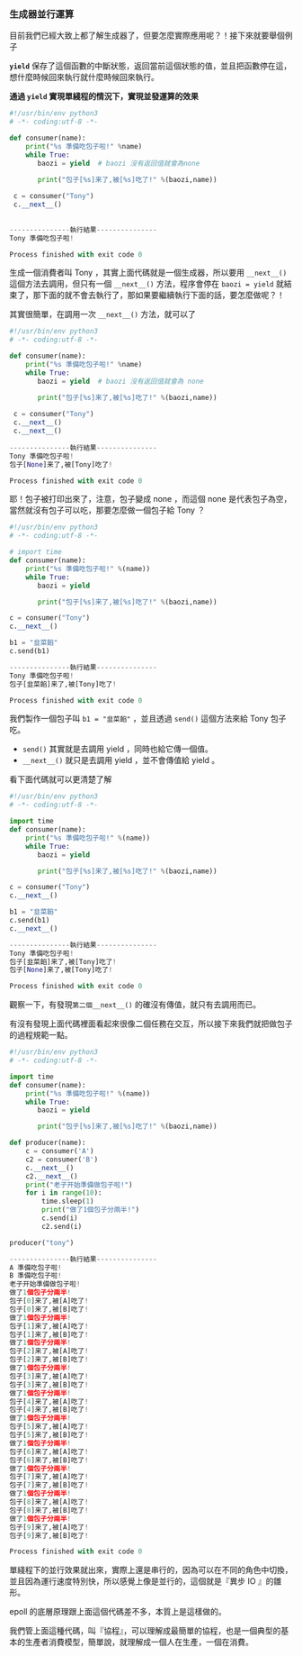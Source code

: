 ### 生成器並行運算

目前我們已經大致上都了解生成器了，但要怎麼實際應用呢？！接下來就要舉個例子

**`yield`** 保存了這個函數的中斷狀態，返回當前這個狀態的值，並且把函數停在這，想什麼時候回來執行就什麼時候回來執行。

**通過 `yield` 實現單綫程的情況下，實現並發運算的效果**

```python
#!/usr/bin/env python3
# -*- coding:utf-8 -*-

def consumer(name):
    print("%s 準備吃包子啦!" %name)
    while True:
       baozi = yield  # baozi 沒有返回值就會為none

       print("包子[%s]来了,被[%s]吃了!" %(baozi,name))
       
 c = consumer("Tony")
 c.__next__()
      
       
---------------執行結果---------------
Tony 準備吃包子啦!

Process finished with exit code 0
```

生成一個消費者叫 Tony ，其實上面代碼就是一個生成器，所以要用 `__next__()` 這個方法去調用，但只有一個 `__next__()` 方法，程序會停在 `baozi = yield` 就結束了，那下面的就不會去執行了，那如果要繼續執行下面的話，要怎麼做呢？！

其實很簡單，在調用一次 `__next__()` 方法，就可以了

```python
#!/usr/bin/env python3
# -*- coding:utf-8 -*-

def consumer(name):
    print("%s 準備吃包子啦!" %name)
    while True:
       baozi = yield  # baozi 沒有返回值就會為 none

       print("包子[%s]来了,被[%s]吃了!" %(baozi,name))
       
 c = consumer("Tony")
 c.__next__()
 c.__next__()     
       
---------------執行結果---------------
Tony 準備吃包子啦!
包子[None]来了,被[Tony]吃了!

Process finished with exit code 0
```

耶！包子被打印出來了，注意，包子變成 none ，而這個 none 是代表包子為空，當然就沒有包子可以吃，那要怎麼做一個包子給 Tony ？

```python
#!/usr/bin/env python3
# -*- coding:utf-8 -*-

# import time
def consumer(name):
    print("%s 準備吃包子啦!" %(name))
    while True:
       baozi = yield

       print("包子[%s]来了,被[%s]吃了!" %(baozi,name))

c = consumer("Tony")
c.__next__()

b1 = "韭菜餡"
c.send(b1)

---------------執行結果---------------
Tony 準備吃包子啦!
包子[韭菜餡]来了,被[Tony]吃了!

Process finished with exit code 0
```

我們製作一個包子叫 `b1 = "韭菜餡"` ，並且透過 `send()` 這個方法來給 Tony 包子吃。

* `send()` 其實就是去調用 yield ，同時也給它傳一個值。
*  `__next__()` 就只是去調用 yield ，並不會傳值給 yield 。

看下面代碼就可以更清楚了解

```python
#!/usr/bin/env python3
# -*- coding:utf-8 -*-

import time
def consumer(name):
    print("%s 準備吃包子啦!" %(name))
    while True:
       baozi = yield

       print("包子[%s]来了,被[%s]吃了!" %(baozi,name))

c = consumer("Tony")
c.__next__()

b1 = "韭菜餡"
c.send(b1)
c.__next__()

---------------執行結果---------------
Tony 準備吃包子啦!
包子[韭菜餡]来了,被[Tony]吃了!
包子[None]来了,被[Tony]吃了!

Process finished with exit code 0
```

觀察一下，有發現`第二個__next__()` 的確沒有傳值，就只有去調用而已。

有沒有發現上面代碼裡面看起來很像二個任務在交互，所以接下來我們就把做包子的過程規範一點。

```python
#!/usr/bin/env python3
# -*- coding:utf-8 -*-

import time
def consumer(name):
    print("%s 準備吃包子啦!" %(name))
    while True:
       baozi = yield

       print("包子[%s]来了,被[%s]吃了!" %(baozi,name))

def producer(name):
    c = consumer('A')
    c2 = consumer('B')
    c.__next__()
    c2.__next__()
    print("老子开始準備做包子啦!")
    for i in range(10):
        time.sleep(1)
        print("做了1個包子分兩半!")
        c.send(i)
        c2.send(i)

producer("tony")

---------------執行結果---------------
A 準備吃包子啦!
B 準備吃包子啦!
老子开始準備做包子啦!
做了1個包子分兩半!
包子[0]来了,被[A]吃了!
包子[0]来了,被[B]吃了!
做了1個包子分兩半!
包子[1]来了,被[A]吃了!
包子[1]来了,被[B]吃了!
做了1個包子分兩半!
包子[2]来了,被[A]吃了!
包子[2]来了,被[B]吃了!
做了1個包子分兩半!
包子[3]来了,被[A]吃了!
包子[3]来了,被[B]吃了!
做了1個包子分兩半!
包子[4]来了,被[A]吃了!
包子[4]来了,被[B]吃了!
做了1個包子分兩半!
包子[5]来了,被[A]吃了!
包子[5]来了,被[B]吃了!
做了1個包子分兩半!
包子[6]来了,被[A]吃了!
包子[6]来了,被[B]吃了!
做了1個包子分兩半!
包子[7]来了,被[A]吃了!
包子[7]来了,被[B]吃了!
做了1個包子分兩半!
包子[8]来了,被[A]吃了!
包子[8]来了,被[B]吃了!
做了1個包子分兩半!
包子[9]来了,被[A]吃了!
包子[9]来了,被[B]吃了!

Process finished with exit code 0
```

單綫程下的並行效果就出來，實際上還是串行的，因為可以在不同的角色中切換，並且因為運行速度特別快，所以感覺上像是並行的，這個就是『異步 IO 』的雛形。

epoll 的底層原理跟上面這個代碼差不多，本質上是這樣做的。

我們管上面這種代碼，叫『協程』，可以理解成最簡單的協程，也是一個典型的基本的生產者消費模型，簡單說，就理解成一個人在生產，一個在消費。





